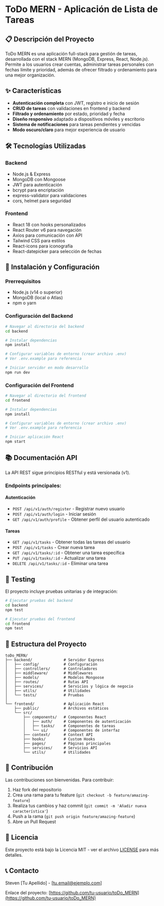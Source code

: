 # ToDo MERN - Aplicación de Lista de Tareas

## 📋 Descripción del Proyecto

ToDo MERN es una aplicación full-stack para gestión de tareas, desarrollada con el stack MERN (MongoDB, Express, React, Node.js). Permite a los usuarios crear cuentas, administrar tareas personales con fechas límite y prioridad, además de ofrecer filtrado y ordenamiento para una mejor organización.

## ✨ Características

- **Autenticación completa** con JWT, registro e inicio de sesión
- **CRUD de tareas** con validaciones en frontend y backend
- **Filtrado y ordenamiento** por estado, prioridad y fecha
- **Diseño responsivo** adaptado a dispositivos móviles y escritorio
- **Sistema de notificaciones** para tareas pendientes y vencidas
- **Modo oscuro/claro** para mejor experiencia de usuario

## 🛠️ Tecnologías Utilizadas

### Backend
- Node.js & Express
- MongoDB con Mongoose
- JWT para autenticación
- bcrypt para encriptación
- express-validator para validaciones
- cors, helmet para seguridad

### Frontend
- React 18 con hooks personalizados
- React Router v6 para navegación
- Axios para comunicación con API
- Tailwind CSS para estilos
- React-icons para iconografía
- React-datepicker para selección de fechas

## 🚀 Instalación y Configuración

### Prerrequisitos
- Node.js (v14 o superior)
- MongoDB (local o Atlas)
- npm o yarn

### Configuración del Backend
```bash
# Navegar al directorio del backend
cd backend

# Instalar dependencias
npm install

# Configurar variables de entorno (crear archivo .env)
# Ver .env.example para referencia

# Iniciar servidor en modo desarrollo
npm run dev
```

### Configuración del Frontend
```bash
# Navegar al directorio del frontend
cd frontend

# Instalar dependencias
npm install

# Configurar variables de entorno (crear archivo .env)
# Ver .env.example para referencia

# Iniciar aplicación React
npm start
```

## 📚 Documentación API

La API REST sigue principios RESTful y está versionada (v1).

### Endpoints principales:

#### Autenticación
- `POST /api/v1/auth/register` - Registrar nuevo usuario
- `POST /api/v1/auth/login` - Iniciar sesión
- `GET /api/v1/auth/profile` - Obtener perfil del usuario autenticado

#### Tareas
- `GET /api/v1/tasks` - Obtener todas las tareas del usuario
- `POST /api/v1/tasks` - Crear nueva tarea
- `GET /api/v1/tasks/:id` - Obtener una tarea específica
- `PUT /api/v1/tasks/:id` - Actualizar una tarea
- `DELETE /api/v1/tasks/:id` - Eliminar una tarea

## 🧪 Testing

El proyecto incluye pruebas unitarias y de integración:

```bash
# Ejecutar pruebas del backend
cd backend
npm test

# Ejecutar pruebas del frontend
cd frontend
npm test
```

## 📝 Estructura del Proyecto

```
toDo_MERN/
├── backend/              # Servidor Express
│   ├── config/           # Configuración 
│   ├── controllers/      # Controladores
│   ├── middleware/       # Middlewares
│   ├── models/           # Modelos Mongoose
│   ├── routes/           # Rutas API
│   ├── services/         # Servicios y lógica de negocio
│   ├── utils/            # Utilidades
│   └── tests/            # Pruebas
│
└── frontend/             # Aplicación React
    ├── public/           # Archivos estáticos
    └── src/
        ├── components/   # Componentes React
        │   ├── auth/     # Componentes de autenticación
        │   ├── tasks/    # Componentes de tareas
        │   └── ui/       # Componentes de interfaz
        ├── context/      # Context API
        ├── hooks/        # Custom Hooks
        ├── pages/        # Páginas principales
        ├── services/     # Servicios API
        └── utils/        # Utilidades
```

## 👥 Contribución

Las contribuciones son bienvenidas. Para contribuir:

1. Haz fork del repositorio
2. Crea una rama para tu feature (`git checkout -b feature/amazing-feature`)
3. Realiza tus cambios y haz commit (`git commit -m 'Añadir nueva característica'`)
4. Push a la rama (`git push origin feature/amazing-feature`)
5. Abre un Pull Request

## 📄 Licencia

Este proyecto está bajo la Licencia MIT - ver el archivo [LICENSE](LICENSE) para más detalles.

## 📞 Contacto

Steven [Tu Apellido] - [tu.email@ejemplo.com]

Enlace del proyecto: [https://github.com/tu-usuario/toDo_MERN](https://github.com/tu-usuario/toDo_MERN)

